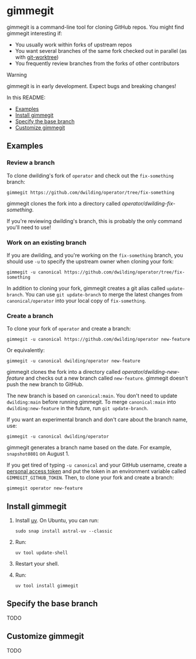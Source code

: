 # gimmegit

gimmegit is a command-line tool for cloning GitHub repos. You might find gimmegit interesting if:

  - You usually work within forks of upstream repos
  - You want several branches of the same fork checked out in parallel (as with [git-worktree](https://git-scm.com/docs/git-worktree))
  - You frequently review branches from the forks of other contributors

> [!WARNING]  
> gimmegit is in early development. Expect bugs and breaking changes!

In this README:

  - [Examples](#examples)
  - [Install gimmegit](#install-gimmegit)
  - [Specify the base branch](#specify-the-base-branch)
  - [Customize gimmegit](#customize-gimmegit)

## Examples

### Review a branch

To clone dwilding's fork of `operator` and check out the `fix-something` branch:

```text
gimmegit https://github.com/dwilding/operator/tree/fix-something
```
gimmegit clones the fork into a directory called *operator/dwilding-fix-something*.

If you're reviewing dwilding's branch, this is probably the only command you'll need to use!

### Work on an existing branch

If you are dwilding, and you're working on the `fix-something` branch, you should use `-u` to specify the upstream owner when cloning your fork:

```text
gimmegit -u canonical https://github.com/dwilding/operator/tree/fix-something
```

In addition to cloning your fork, gimmegit creates a git alias called `update-branch`. You can use `git update-branch` to merge the latest changes from `canonical/operator` into your local copy of `fix-something`.

### Create a branch

To clone your fork of `operator` and create a branch:

```text
gimmegit -u canonical https://github.com/dwilding/operator new-feature
```

Or equivalently:

```text
gimmegit -u canonical dwilding/operator new-feature
```

gimmegit clones the fork into a directory called *operator/dwilding-new-feature* and checks out a new branch called `new-feature`. gimmegit doesn't push the new branch to GitHub.

The new branch is based on `canonical:main`. You don't need to update `dwilding:main` before running gimmegit. To merge `canonical:main` into `dwilding:new-feature` in the future, run `git update-branch`.

If you want an experimental branch and don't care about the branch name, use:

```text
gimmegit -u canonical dwilding/operator
```

gimmegit generates a branch name based on the date. For example, `snapshot0801` on August 1.

If you get tired of typing `-u canonical` and your GitHub username, create a [personal access token](https://docs.github.com/en/authentication/keeping-your-account-and-data-secure/managing-your-personal-access-tokens) and put the token in an environment variable called `GIMMEGIT_GITHUB_TOKEN`. Then, to clone your fork and create a branch:

```text
gimmegit operator new-feature
```

## Install gimmegit

 1. Install [uv](https://docs.astral.sh/uv/getting-started/installation/). On Ubuntu, you can run:

    ```text
    sudo snap install astral-uv --classic
    ```

 2. Run:

    ```text
    uv tool update-shell
    ```

 3. Restart your shell.

 4. Run:

    ```text
    uv tool install gimmegit
    ```

## Specify the base branch

TODO

## Customize gimmegit

TODO
